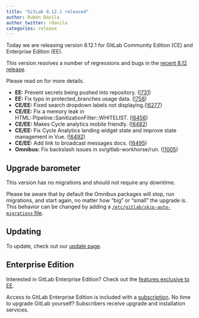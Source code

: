 ```yaml
---
title: "GitLab 8.12.1 released"
author: Rubén Dávila
author_twitter: rdavila
categories: release
---
```


Today we are releasing version 8.12.1 for GitLab Community Edition (CE) and
Enterprise Edition (EE).

This version resolves a number of regressions and bugs in the [recent 8.12
release](/2016/09/22/gitlab-8-12-released).

Please read on for more details.

<!-- more -->

- **EE:** Prevent secrets being pushed into repository. ([!731])
- **EE:** Fix typo in protected_branches usage data. ([!758])
- **CE/EE:** Fixed search dropdown labels not displaying.([!6277])
- **CE/EE:** Fix a memory leak in HTML::Pipeline::SanitizationFilter::WHITELIST. ([!6456])
- **CE/EE:** Makes Cycle analytics mobile friendly. ([!6482])
- **CE/EE:** Fix Cycle Analytics landing widget state and improve state management in Vue. ([!6492])
- **CE/EE:** Add link to broadcast messages docs. ([!6495])
- **Omnibus:** Fix backslash issues in sv/gitlab-workhorse/run. ([!1005])

[!731]: https://gitlab.com/gitlab-org/gitlab-ee/merge_requests/731
[!758]: https://gitlab.com/gitlab-org/gitlab-ee/merge_requests/758

[!6456]: https://gitlab.com/gitlab-org/gitlab-ce/merge_requests/6456
[!6495]: https://gitlab.com/gitlab-org/gitlab-ce/merge_requests/6495
[!6482]: https://gitlab.com/gitlab-org/gitlab-ce/merge_requests/6482
[!6492]: https://gitlab.com/gitlab-org/gitlab-ce/merge_requests/6492
[!6277]: https://gitlab.com/gitlab-org/gitlab-ce/merge_requests/6277

[!1005]: https://gitlab.com/gitlab-org/omnibus-gitlab/merge_requests/1005

## Upgrade barometer

This version has no migrations and should not require any downtime.

Please be aware that by default the Omnibus packages will stop, run migrations,
and start again, no matter how “big” or “small” the upgrade is. This behavior
can be changed by adding a [`/etc/gitlab/skip-auto-migrations`
file](http://doc.gitlab.com/omnibus/update/README.html).

## Updating

To update, check out our [update page](https://about.gitlab.com/update/).

## Enterprise Edition

Interested in GitLab Enterprise Edition? Check out the [features exclusive to
EE](https://about.gitlab.com/features/#enterprise).

Access to GitLab Enterprise Edition is included with a [subscription](https://about.gitlab.com/pricing/).
No time to upgrade GitLab yourself? Subscribers receive upgrade and installation
services.
